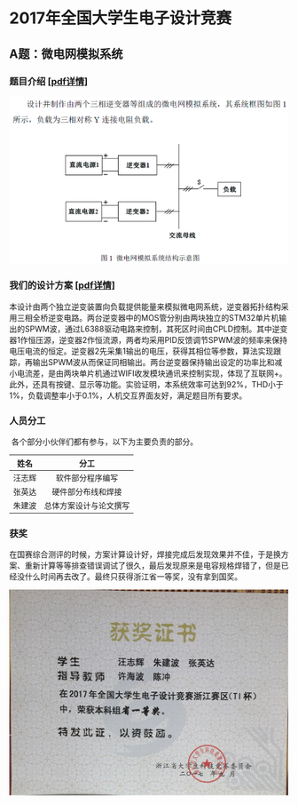 # 2017年全国大学生电子设计竞赛

## A题：微电网模拟系统

### 题目介绍	[[pdf详情]](微电网模拟系统（A题）.pdf)

![1562818981435](2017年全国大学生电子设计竞赛.assets/1562818981435.png)



### 我们的设计方案	[[pdf详情]](2017ZJA259.pdf)

​		本设计由两个独立逆变装置向负载提供能量来模拟微电网系统，逆变器拓扑结构采用三相全桥逆变电路。两台逆变器中的MOS管分别由两块独立的STM32单片机输出的SPWM波，通过L6388驱动电路来控制，其死区时间由CPLD控制。其中逆变器1作恒压源，逆变器2作恒流源，两者均采用PID反馈调节SPWM波的频率来保持电压电流的恒定。逆变器2先采集1输出的电压，获得其相位等参数，算法实现跟踪，再输出SPWM波从而保证同相输出。两台逆变器保持输出设定的功率比和减小电流差，是由两块单片机通过WIFI收发模块通讯来控制实现，体现了互联网+。此外，还具有按键、显示等功能。实验证明，本系统效率可达到92%，THD小于1%，负载调整率小于0.1%，人机交互界面友好，满足题目所有要求。

### 人员分工

​		各个部分小伙伴们都有参与，以下为主要负责的部分。

|  姓名  |          分工          |
| :----: | :--------------------: |
| 汪志辉 |    软件部分程序编写    |
| 张英达 |   硬件部分布线和焊接   |
| 朱建波 | 总体方案设计与论文撰写 |

### 获奖

​		在国赛综合测评的时候，方案计算设计好，焊接完成后发现效果并不佳，于是换方案、重新计算等等排查错误调试了很久，最后发现原来是电容规格焊错了，但是已经没什么时间再去改了。最终只获得浙江省一等奖，没有拿到国奖。

![1562819497670](2017年全国大学生电子设计竞赛.assets/1562819497670.png)

